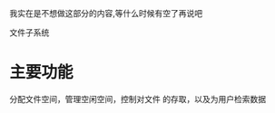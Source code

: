 我实在是不想做这部分的内容,等什么时候有空了再说吧


文件子系统 
# 主要功能
分配文件空间，管理空闲空间，控制对文件
的存取，以及为用户检索数据
<!-- 我对这部分的信息还是有点了解的,就是顶级系统的哪些内容,所以,我觉得还可以 -->